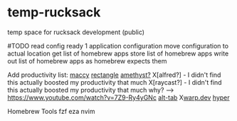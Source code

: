 # temp-rucksack
temp space for rucksack development (public)

#TODO
read config
ready 1 application configuration
move configuration to actual location
get list of homebrew apps
store list of homebrew apps
write out list of homebrew apps as homebrew expects them

Add productivity list:
[maccy](https://maccy.app/)
[rectangle](rectangleapp.com)
[amethyst?](ianyh.com/amethyst/)
X[alfred?] - I didn't find this actually boosted my productivity that much
X[raycast?] - I didn't find this actually boosted my productivity that much
why? --> https://www.youtube.com/watch?v=7Z9-Ry4yGNc
[alt-tab](alt-tab-macos.netlify.com)
X[warp.dev](warp.dev)
[hyper](github.com/craftzdog/hyper)

Homebrew Tools
fzf
eza
nvim

